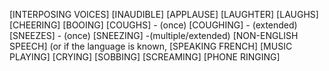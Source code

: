 [INTERPOSING VOICES]
[INAUDIBLE]
[APPLAUSE]
[LAUGHTER]
[LAUGHS]
[CHEERING]
[BOOING]
[COUGHS]  - (once) 
[COUGHING] - (extended)
[SNEEZES]  - (once)
[SNEEZING] -(multiple/extended)
[NON-ENGLISH SPEECH] (or if the language is known, [SPEAKING FRENCH]
[MUSIC PLAYING]
[CRYING]
[SOBBING]
[SCREAMING]
[PHONE RINGING]
